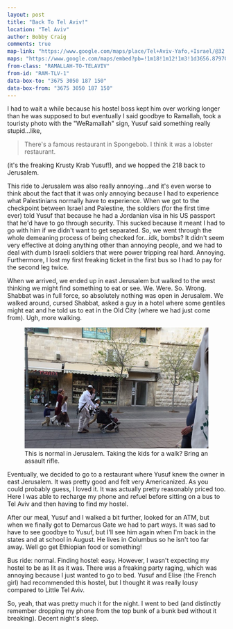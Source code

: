 ```yaml
---
layout: post
title: "Back To Tel Aviv!"
location: "Tel Aviv"
author: Bobby Craig
comments: true
map-link: "https://www.google.com/maps/place/Tel+Aviv-Yafo,+Israel/@32.0055365,34.8832225,17z/data=!4m5!3m4!1s0x151d4ca6193b7c1f:0xc1fb72a2c0963f90!8m2!3d32.0852999!4d34.7817676"
maps: "https://www.google.com/maps/embed?pb=!1m18!1m12!1m3!1d3656.879703956451!2d35.50143407699796!3d31.76127443591004!2m3!1f0!2f0!3f0!3m2!1i1024!2i768!4f13.1!3m3!1m2!1s0x1502d7d634c1fc4b%3A0xd96f623e456ee1cb!2sJerusalem%2C+Israel!5e0!3m2!1sen!2sus!4v1493566552115"
from-class: "RAMALLAH-TO-TELAVIV"
from-id: "RAM-TLV-1"
data-box-to: "3675 3050 187 150"
data-box-from: "3675 3050 187 150"
---
```


<div class="{{ page.from-class }}" data-from="{% if page.data-box-to %}{{ page.data-box-to }}{% endif %}" data-to="{% if page.data-box-from %}{{ page.data-box-from }}{% endif %}">

<p>I had to wait a while because his hostel boss kept him over working longer than he was supposed to but eventually I said goodbye to Ramallah, took a touristy photo with the "WeRamallah" sign, Yusuf said something really stupid...like,</p>

<div class="quotation">
  <blockquote>
    There's a famous restaurant in Spongebob. I think it was a lobster restaurant.
  </blockquote>
</div>

<p>(it's the freaking Krusty Krab Yusuf!), and we hopped the 218 back to Jerusalem.</p>

<p>This ride to Jerusalem was also really annoying...and it's even worse to think about the fact that it was only annoying because I had to experience what Palestinians normally have to experience. When we got to the checkpoint between Israel and Palestine, the soldiers (for the first time ever) told Yusuf that because he had a Jordanian visa in his US passport that he'd have to go through security. This sucked because it meant I had to go with him if we didn't want to get separated. So, we went through the whole demeaning process of being checked for...idk, bombs? It didn't seem very effective at doing anything other than annoying people, and we had to deal with dumb Israeli soldiers that were power tripping real hard. Annoying. Furthermore, I lost my first freaking ticket in the first bus so I had to pay for the second leg twice.</p>

<p>When we arrived, we ended up in east Jerusalem but walked to the west thinking we might find something to eat or see. We. Were. So. Wrong. Shabbat was in full force, so absolutely nothing was open in Jerusalem. We walked around, cursed Shabbat, asked a guy in a hotel where some gentiles might eat and he told us to eat in the Old City (where we had just come from). Ugh, more walking.</p>

<figure>
  <img src="/img/post-imgs/jerusalem-dad-min.jpg">
  <figcaption>This is normal in Jerusalem. Taking the kids for a walk? Bring an assault rifle.</figcaption>
</figure>

<p>Eventually, we decided to go to a restaurant where Yusuf knew the owner in east Jerusalem. It was pretty good and felt very Americanized. As you could probably guess, I loved it. It was actually pretty reasonably priced too. Here I was able to recharge my phone and refuel before sitting on a bus to Tel Aviv and then having to find my hostel.</p>

<p>After our meal, Yusuf and I walked a bit further, looked for an ATM, but when we finally got to Demarcus Gate we had to part ways. It was sad to have to see goodbye to Yusuf, but I'll see him again when I'm back in the states and at school in August. He lives in Columbus so he isn't too far away. Well go get Ethiopian food or something!</p>

<p>Bus ride: normal. Finding hostel: easy. However, I wasn't expecting my hostel to be as lit as it was. There was a freaking party raging, which was annoying because I just wanted to go to bed. Yusuf and Elise (the French girl) had recommended this hostel, but I thought it was really lousy compared to Little Tel Aviv.</p>

<p>So, yeah, that was pretty much it for the night. I went to bed (and distinctly remember dropping my phone from the top bunk of a bunk bed without it breaking). Decent night's sleep.</p>

</div>
